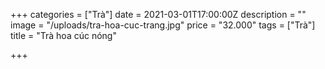 +++
categories = ["Trà"]
date = 2021-03-01T17:00:00Z
description = ""
image = "/uploads/tra-hoa-cuc-trang.jpg"
price = "32.000"
tags = ["Trà"]
title = "Trà hoa cúc nóng"

+++
